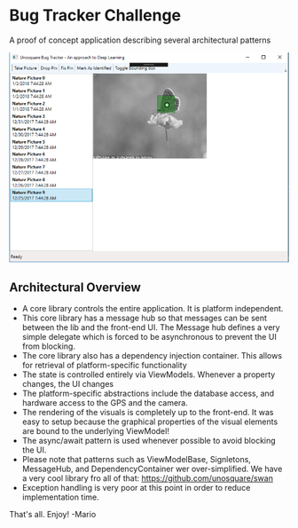 # Bug Tracker Challenge
A proof of concept application describing several architectural patterns

<img src="https://github.com/mariodivece/bugtracker/raw/master/screenshot.png" />

## Architectural Overview
- A core library controls the entire application. It is platform independent.
- This core library has a message hub so that messages can be sent between the lib and the front-end UI. The Message hub defines a very simple delegate which is forced to be asynchronous to prevent the UI from blocking.
- The core library also has a dependency injection container. This allows for retrieval of platform-specific functionality
- The state is controlled entirely via ViewModels. Whenever a property changes, the UI changes
- The platform-specific abstractions include the database access, and hardware access to the GPS and the camera.
- The rendering of the visuals is completely up to the front-end. It was easy to setup because the graphical properties of the visual elements are bound to the underlying ViewModel!
- The async/await pattern is used whenever possible to avoid blocking the UI.
- Please note that patterns such as ViewModelBase, Signletons, MessageHub, and DependencyContainer wer over-simplified. We have a very cool library fro all of that: https://github.com/unosquare/swan
- Exception handling is very poor at this point in order to reduce implementation time.

That's all. Enjoy!
-Mario

